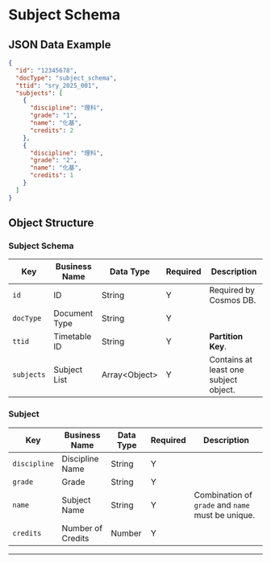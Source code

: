 # Subject Schema

## JSON Data Example

```json
{
  "id": "12345678",
  "docType": "subject_schema",
  "ttid": "sry_2025_001",
  "subjects": [
    {
      "discipline": "理科",
      "grade": "1",
      "name": "化基",
      "credits": 2
    },
    {
      "discipline": "理科",
      "grade": "2",
      "name": "化基",
      "credits": 1
    }
  ]
}

```

## Object Structure

### Subject Schema

| Key        | Business Name | Data Type       | Required | Description                           |
| ---------- | ------------- | --------------- | -------- | ------------------------------------- |
| `id`       | ID            | String          | Y        | Required by Cosmos DB.                |
| `docType`  | Document Type | String          | Y        |                                       |
| `ttid`     | Timetable ID  | String          | Y        | **Partition Key**.                    |
| `subjects` | Subject List  | Array\<Object\> | Y        | Contains at least one subject object. |

### Subject

| Key          | Business Name     | Data Type | Required | Description                                       |
| ------------ | ----------------- | --------- | -------- | ------------------------------------------------- |
| `discipline` | Discipline Name   | String    | Y        |                                                   |
| `grade`      | Grade             | String    | Y        |                                                   |
| `name`       | Subject Name      | String    | Y        | Combination of `grade` and `name` must be unique. |
| `credits`    | Number of Credits | Number    | Y        |                                                   |

---
